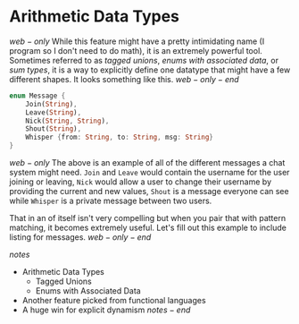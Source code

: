 # Arithmetic Data Types
$web-only$
While this feature might have a pretty intimidating name (I program so I don't need to do math), it is an extremely powerful tool. Sometimes referred to as _tagged unions_, _enums with associated data_, or _sum types_, it is a way to explicitly define one datatype that might have a few different shapes. It looks something like this.
$web-only-end$

```rust
enum Message {
    Join(String),
    Leave(String),
    Nick(String, String),
    Shout(String),
    Whisper {from: String, to: String, msg: String}
}
```
$web-only$
The above is an example of all of the different messages a chat system might need. `Join` and `Leave` would contain the username for the user joining or leaving, `Nick` would allow a user to change their username by providing the current and new values, `Shout` is a message everyone can see while `Whisper` is a private message between two users. 

That in an of itself isn't very compelling but when you pair that with pattern matching, it becomes extremely useful. Let's fill out this example to include listing for messages.
$web-only-end$


$notes$
- Arithmetic Data Types
    - Tagged Unions
    - Enums with Associated Data
- Another feature picked from functional languages
- A huge win for explicit dynamism
$notes-end$